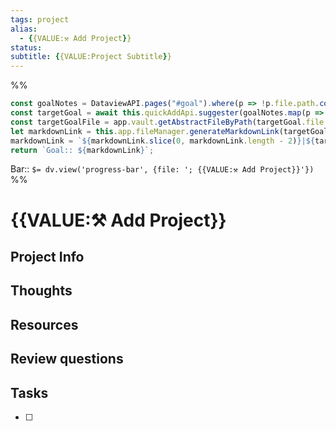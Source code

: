 ```yaml
---
tags: project
alias:
  - {{VALUE:⚒ Add Project}}
status: 
subtitle: {{VALUE:Project Subtitle}}
---
```

%%
```js quickadd
const goalNotes = DataviewAPI.pages("#goal").where(p => !p.file.path.contains("template")).values;
const targetGoal = await this.quickAddApi.suggester(goalNotes.map(p => p.file.name), goalNotes);
const targetGoalFile = app.vault.getAbstractFileByPath(targetGoal.file.path);
let markdownLink = this.app.fileManager.generateMarkdownLink(targetGoalFile, '');
markdownLink = `${markdownLink.slice(0, markdownLink.length - 2)}|${targetGoal.alias}${markdownLink.slice(markdownLink.length - 2)}`
return `Goal:: ${markdownLink}`;
```
Bar:: `$= dv.view('progress-bar', {file: '; {{VALUE:⚒ Add Project}}'})`
%%

# {{VALUE:⚒ Add Project}}

## Project Info

## Thoughts 

## Resources

## Review questions

## Tasks
- [ ] 